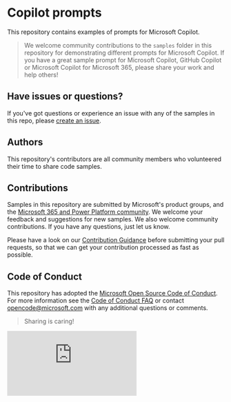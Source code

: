 # Copilot prompts

This repository contains examples of prompts for Microsoft Copilot.

> We welcome community contributions to the `samples` folder in this repository for demonstrating different prompts for Microsoft Copilot. If you have a great sample prompt for Microsoft Copilot, GitHub Copilot or Microsoft Copilot for Microsoft 365, please share your work and help others!

## Have issues or questions?

If you've got questions or experience an issue with any of the samples in this repo, please [create an issue](https://github.com/pnp/copilot-prompts/issues/new).

## Authors

This repository's contributors are all community members who volunteered their time to share code samples.

## Contributions

Samples in this repository are submitted by Microsoft's product groups, and the [Microsoft 365 and Power Platform community](http://aka.ms/m365pnp). We welcome your feedback and suggestions for new samples. We also welcome community contributions. If you have any questions, just let us know.

Please have a look on our [Contribution Guidance](./CONTRIBUTING.md) before submitting your pull requests, so that we can get your contribution processed as fast as possible.

## Code of Conduct

This repository has adopted the [Microsoft Open Source Code of Conduct](https://opensource.microsoft.com/codeofconduct/). For more information see the [Code of Conduct FAQ](https://opensource.microsoft.com/codeofconduct/faq/) or contact [opencode@microsoft.com](mailto:opencode@microsoft.com) with any additional questions or comments.

> Sharing is caring!

![](https://m365-visitor-stats.azurewebsites.net/copilot-prompts/README.md)
